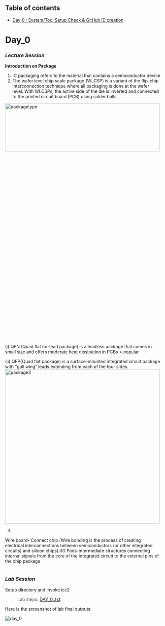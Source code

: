 ## Table of contents
* [ Day_0 : System/Tool Setup Check & GitHub ID creation ](https://github.com/ChianNi/Intel_SD_Training/edit/main/Readme_sd_training.md#day_0)

#
# Day_0


### *__Lecture Session__*

**Introduction on Package**

1. IC packaging refers to the material that contains a semiconductor device
2. The wafer level chip scale package (WLCSP) is a variant of the flip-chip interconnection technique where all packaging is done at the wafer level. With WLCSPs, the active side of the die is inverted and connected to the printed circuit board (PCB) using solder balls.
<img width="501" alt="packagetype" src="https://user-images.githubusercontent.com/118953915/203907496-1f4e1038-a868-402e-9e2d-ecaf64505b54.PNG" width=20& height=20%>
(i) QFN (Quad flat no-lead package) is a leadless package that comes in small size and offers moderate heat dissipation in PCBs <-popular

(ii) QFP{Quad flat package) is a surface-mounted integrated circuit package with "gull wing" leads extending from each of the four sides.
<img width="501" alt="package3" src="https://user-images.githubusercontent.com/118953915/203914693-f3ca5866-f174-429c-8297-9e432c957e43.PNG">

3. 
Wire board- Connect chip (Wire bonding is the process of creating electrical interconnections between semiconductors (or other integrated circuits) and silicon chips)
I/O Pads-intermediate structures connecting internal signals from the core of the integrated circuit to the external pins of the chip package
 
#
### *__Lab Session__*

Setup directory and invoke icc2

>Lab steps: [DAY_0..txt](https://github.com/ChianNi/Intel_SD_Training/files/10088800/DAY_0.txt)

Here is the screenshot of lab final outputs:

![day_0](https://user-images.githubusercontent.com/118953915/203699203-8f3cccc3-8cdc-4494-a25d-3d6e29c3d7ba.JPG)
